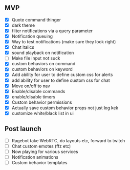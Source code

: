 ## MVP
- [x] Quote command thinger
- [x] dark theme
- [x] filter notifications via a query parameter
- [x] Notification queuing
- [x] Way to test notifications (make sure they look right)
- [x] Chat italics
- [x] sound playback on notification
- [ ] Make file input not suck
- [x] custom behaviors on command
- [x] custom behaviors on keyword
- [x] Add ability for user to define custom css for alerts
- [x] add ability for user to define custom css for chat
- [x] Move on/off to nav
- [x] Enable/disable commands
- [x] enable/disable timers
- [x] Custom behavior permissions
- [x] Actually save custom behavior props not just log kek
- [x] customize white/black list in ui

## Post launch
- [ ] Ragebot take WebRTC, do layouts etc, forward to twitch
- [ ] Chat custom emotes (ffz etc)
- [ ] Now playing for various services
- [ ] Notification animations
- [ ] Custom behavior templates
